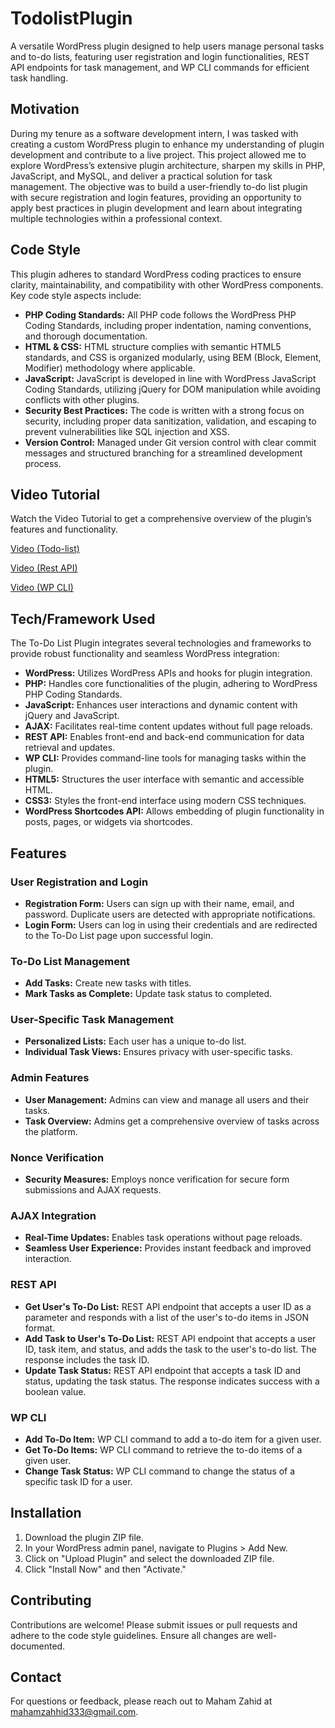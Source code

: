# TodolistPlugin

A versatile WordPress plugin designed to help users manage personal tasks and to-do lists, featuring user registration and login functionalities, REST API endpoints for task management, and WP CLI commands for efficient task handling.

## Motivation

During my tenure as a software development intern, I was tasked with creating a custom WordPress plugin to enhance my understanding of plugin development and contribute to a live project. This project allowed me to explore WordPress’s extensive plugin architecture, sharpen my skills in PHP, JavaScript, and MySQL, and deliver a practical solution for task management. The objective was to build a user-friendly to-do list plugin with secure registration and login features, providing an opportunity to apply best practices in plugin development and learn about integrating multiple technologies within a professional context.

## Code Style

This plugin adheres to standard WordPress coding practices to ensure clarity, maintainability, and compatibility with other WordPress components. Key code style aspects include:

- **PHP Coding Standards:** All PHP code follows the WordPress PHP Coding Standards, including proper indentation, naming conventions, and thorough documentation.
- **HTML & CSS:** HTML structure complies with semantic HTML5 standards, and CSS is organized modularly, using BEM (Block, Element, Modifier) methodology where applicable.
- **JavaScript:** JavaScript is developed in line with WordPress JavaScript Coding Standards, utilizing jQuery for DOM manipulation while avoiding conflicts with other plugins.
- **Security Best Practices:** The code is written with a strong focus on security, including proper data sanitization, validation, and escaping to prevent vulnerabilities like SQL injection and XSS.
- **Version Control:** Managed under Git version control with clear commit messages and structured branching for a streamlined development process.

## Video Tutorial

Watch the Video Tutorial to get a comprehensive overview of the plugin’s features and functionality.

[Video  (Todo-list)](https://drive.google.com/file/d/1iWrswROpT_wXYXU1kAbNDV6F9A7forut/view)

[Video  (Rest API)](https://drive.google.com/file/d/1OiDG5_woc0pyEn9LEXFY1i5xV1UMZx-n/view)

[Video  (WP CLI)](https://drive.google.com/file/d/1koGYLAr0wAgZv0kj6KMUEsEkcg4rzHQh/view?usp=sharing)


## Tech/Framework Used

The To-Do List Plugin integrates several technologies and frameworks to provide robust functionality and seamless WordPress integration:

- **WordPress:** Utilizes WordPress APIs and hooks for plugin integration.
- **PHP:** Handles core functionalities of the plugin, adhering to WordPress PHP Coding Standards.
- **JavaScript:** Enhances user interactions and dynamic content with jQuery and JavaScript.
- **AJAX:** Facilitates real-time content updates without full page reloads.
- **REST API:** Enables front-end and back-end communication for data retrieval and updates.
- **WP CLI:** Provides command-line tools for managing tasks within the plugin.
- **HTML5:** Structures the user interface with semantic and accessible HTML.
- **CSS3:** Styles the front-end interface using modern CSS techniques.
- **WordPress Shortcodes API:** Allows embedding of plugin functionality in posts, pages, or widgets via shortcodes.

## Features

### User Registration and Login

- **Registration Form:** Users can sign up with their name, email, and password. Duplicate users are detected with appropriate notifications.
- **Login Form:** Users can log in using their credentials and are redirected to the To-Do List page upon successful login.

### To-Do List Management

- **Add Tasks:** Create new tasks with titles.
- **Mark Tasks as Complete:** Update task status to completed.

### User-Specific Task Management

- **Personalized Lists:** Each user has a unique to-do list.
- **Individual Task Views:** Ensures privacy with user-specific tasks.

### Admin Features

- **User Management:** Admins can view and manage all users and their tasks.
- **Task Overview:** Admins get a comprehensive overview of tasks across the platform.

### Nonce Verification

- **Security Measures:** Employs nonce verification for secure form submissions and AJAX requests.

### AJAX Integration

- **Real-Time Updates:** Enables task operations without page reloads.
- **Seamless User Experience:** Provides instant feedback and improved interaction.

### REST API 

- **Get User's To-Do List:** REST API endpoint that accepts a user ID as a parameter and responds with a list of the user's to-do items in JSON format.
- **Add Task to User's To-Do List:** REST API endpoint that accepts a user ID, task item, and status, and adds the task to the user's to-do list. The response includes the task ID.
- **Update Task Status:** REST API endpoint that accepts a task ID and status, updating the task status. The response indicates success with a boolean value.

### WP CLI 

- **Add To-Do Item:** WP CLI command to add a to-do item for a given user.
- **Get To-Do Items:** WP CLI command to retrieve the to-do items of a given user.
- **Change Task Status:** WP CLI command to change the status of a specific task ID for a user.

## Installation

1. Download the plugin ZIP file.
2. In your WordPress admin panel, navigate to Plugins > Add New.
3. Click on "Upload Plugin" and select the downloaded ZIP file.
4. Click "Install Now" and then "Activate."

## Contributing

Contributions are welcome! Please submit issues or pull requests and adhere to the code style guidelines. Ensure all changes are well-documented.

## Contact

For questions or feedback, please reach out to Maham Zahid at mahamzahhid333@gmail.com.
